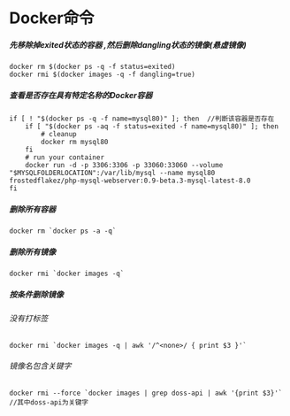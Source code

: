 # Docker命令



##### 先移除掉exited状态的容器 ,然后删除dangling状态的镜像(悬虚镜像)

```shell
docker rm $(docker ps -q -f status=exited)
docker rmi $(docker images -q -f dangling=true)
```

##### 查看是否存在具有特定名称的Docker容器

```shell
if [ ! "$(docker ps -q -f name=mysql80)" ]; then  //判断该容器是否存在
    if [ "$(docker ps -aq -f status=exited -f name=mysql80)" ]; then
        # cleanup
        docker rm mysql80
    fi
    # run your container
    docker run -d -p 3306:3306 -p 33060:33060 --volume "$MYSQLFOLDERLOCATION":/var/lib/mysql --name mysql80 frostedflakez/php-mysql-webserver:0.9-beta.3-mysql-latest-8.0
fi
```

##### 删除所有容器

```shell
docker rm `docker ps -a -q`
```

##### 删除所有镜像

```shell
docker rmi `docker images -q`
```

##### 按条件删除镜像

###### 没有打标签

```shell
docker rmi `docker images -q | awk '/^<none>/ { print $3 }'`
```

###### 镜像名包含关键字

```shell
docker rmi --force `docker images | grep doss-api | awk '{print $3}'`    //其中doss-api为关键字
```

